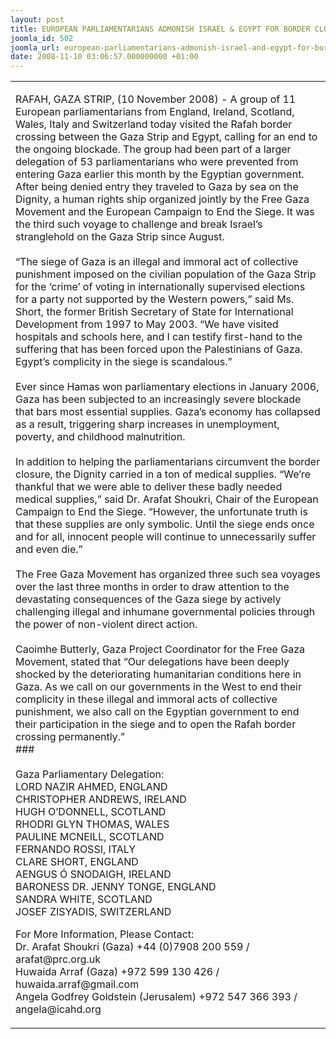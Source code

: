 ```yaml
---
layout: post
title: EUROPEAN PARLIAMENTARIANS ADMONISH ISRAEL & EGYPT FOR BORDER CLOSURES TO GAZA
joomla_id: 502
joomla_url: european-parliamentarians-admonish-israel-and-egypt-for-border-closures-to-gaza
date: 2008-11-10 03:06:57.000000000 +01:00
---
```

<table cellspacing="0" cellpadding="0" border="0"><tr><td valign="top"><p>RAFAH, GAZA STRIP, (10 November 2008) - A group of 11 European parliamentarians from England, Ireland, Scotland, Wales, Italy and Switzerland today visited the Rafah border crossing between the Gaza Strip and Egypt, calling for an end to the ongoing blockade. The group had been part of a larger delegation of 53 parliamentarians who were prevented from entering Gaza earlier this month by the Egyptian government. After being denied entry they traveled to Gaza by sea on the Dignity, a human rights ship organized jointly by the Free Gaza Movement and the European Campaign to End the Siege. It was the third such voyage to challenge and break Israel&rsquo;s stranglehold on the Gaza Strip since August. <br /><br />&ldquo;The siege of Gaza is an illegal and immoral act of collective punishment imposed on the civilian population of the Gaza Strip for the &lsquo;crime&rsquo; of voting in internationally supervised elections for a party not supported by the Western powers,&rdquo; said Ms. Short, the former British Secretary of State for International Development from 1997 to May 2003. &ldquo;We have visited hospitals and schools here, and I can testify first-hand to the suffering that has been forced upon the Palestinians of Gaza. Egypt&rsquo;s complicity in the siege is scandalous.&rdquo; <br /><br />Ever since Hamas won parliamentary elections in January 2006, Gaza has been subjected to an increasingly severe blockade that bars most essential supplies. Gaza&rsquo;s economy has collapsed as a result, triggering sharp increases in unemployment, poverty, and childhood malnutrition.<br /><br />In addition to helping the parliamentarians circumvent the border closure, the Dignity carried in a ton of medical supplies. &ldquo;We&rsquo;re thankful that we were able to deliver these badly needed medical supplies,&rdquo; said Dr. Arafat Shoukri, Chair of the European Campaign to End the Siege. &ldquo;However, the unfortunate truth is that these supplies are only symbolic. Until the siege ends once and for all, innocent people will continue to unnecessarily suffer and even die.&rdquo;<br /><br />The Free Gaza Movement has organized three such sea voyages over the last three months in order to draw attention to the devastating consequences of the Gaza siege by actively challenging illegal and inhumane governmental policies through the power of non-violent direct action. <br /><br />Caoimhe Butterly, Gaza Project Coordinator for the Free Gaza Movement, stated that &ldquo;Our delegations have been deeply shocked by the deteriorating humanitarian conditions here in Gaza. As we call on our governments in the West to end their complicity in these illegal and immoral acts of collective punishment, we also call on the Egyptian government to end their participation in the siege and to open the Rafah border crossing permanently.&rdquo;<br />###<br /><br />Gaza Parliamentary Delegation:<br />LORD NAZIR AHMED, ENGLAND<br />CHRISTOPHER ANDREWS, IRELAND<br />HUGH O&rsquo;DONNELL, SCOTLAND<br />RHODRI GLYN THOMAS, WALES<br />PAULINE MCNEILL, SCOTLAND<br />FERNANDO ROSSI, ITALY<br />CLARE SHORT, ENGLAND<br />AENGUS Ó SNODAIGH, IRELAND <br />BARONESS DR. JENNY TONGE, ENGLAND<br />SANDRA WHITE, SCOTLAND<br />JOSEF ZISYADIS, SWITZERLAND</p><p>For More Information, Please Contact:<br />Dr. Arafat Shoukri (Gaza) +44 (0)7908 200 559 / arafat@prc.org.uk<br />Huwaida Arraf (Gaza) +972 599 130 426 / huwaida.arraf@gmail.com<br />Angela Godfrey Goldstein (Jerusalem) +972 547 366 393 / angela@icahd.org <br /></p></td></tr></table><p><a href=""></a></p>
